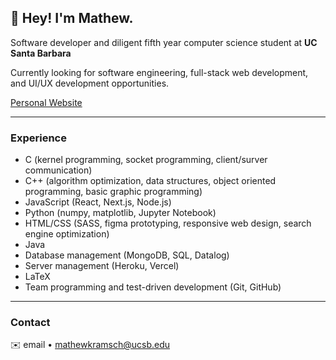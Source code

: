 ## 👋 **Hey! I'm Mathew.**  

Software developer and diligent fifth year computer science student at **UC Santa Barbara**

Currently looking for software engineering, full-stack web development, and UI/UX development opportunities. 

[Personal Website](https://www.mathewkramsch.com)

---

### Experience

- C (kernel programming, socket programming, client/surver communication)
- C++ (algorithm optimization, data structures, object oriented programming, basic graphic programming)
- JavaScript (React, Next.js, Node.js)
- Python (numpy, matplotlib, Jupyter Notebook)
- HTML/CSS (SASS, figma prototyping, responsive web design, search engine optimization)
- Java
- Database management (MongoDB, SQL, Datalog)
- Server management (Heroku, Vercel)
- LaTeX
- Team programming and test-driven development (Git, GitHub)

---

### Contact

✉️ email • [mathewkramsch@ucsb.edu ](mailto:mathewkramsch@ucsb.edu)
